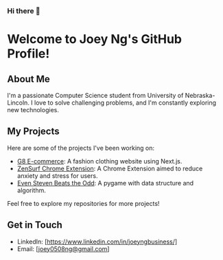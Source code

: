 ### Hi there 👋

<!--
**joeyngg/joeyngg** is a ✨ _special_ ✨ repository because its `README.md` (this file) appears on your GitHub profile.

Here are some ideas to get you started:

- 🔭 I’m currently working on ...
- 🌱 I’m currently learning ...
- 👯 I’m looking to collaborate on ...
- 🤔 I’m looking for help with ...
- 💬 Ask me about ...
- 📫 How to reach me: ...
- 😄 Pronouns: ...
- ⚡ Fun fact: ...
-->

# Welcome to Joey Ng's GitHub Profile!

## About Me
I'm a passionate Computer Science student from University of Nebraska-Lincoln. I love to solve challenging problems, and I'm constantly exploring new technologies.

## My Projects
Here are some of the projects I've been working on:

- [G8 E-commerce](https://github.com/CSCE361-Capstone-Project/E-Commerce): A fashion clothing website using Next.js.
- [ZenSurf Chrome Extension](https://github.com/The-Struggle-Bus/ZenSurf): A Chrome Extension aimed to reduce anxiety and stress for users.
- [Even Steven Beats the Odd](https://github.com/joeyngg/CornHacks2024): A pygame with data structure and algorithm.

Feel free to explore my repositories for more projects!

## Get in Touch
- LinkedIn: [https://www.linkedin.com/in/joeyngbusiness/]
- Email: [joey0508ng@gmail.com]

